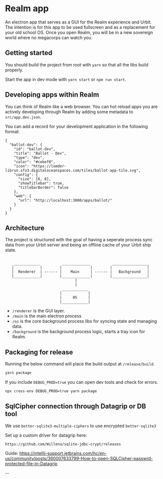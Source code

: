 # Realm app

An electron app that serves as a GUI for the Realm experience and Urbit. The intention is for this app to be used fullscreen and as a replacement for your old school OS. Once you open Realm, you will be in a new sovereign world where no megacorps can watch you.

## Getting started

You should build the project from root with `yarn` so that all the libs build properly.

Start the app in dev mode with `yarn start` or `npm run start`.

## Developing apps within Realm

You can think of Realm like a web browser. You can hot reload apps you are actively developing through Realm by adding some metadata to `src/app.dev.json`.

You can add a record for your development application in the following format:

```jsonc
{
  "ballot-dev": {
    "id": "ballot-dev",
    "title": "Ballot - Dev",
    "type": "dev",
    "color": "#cebef0",
    "icon": "https://lomder-librun.sfo3.digitaloceanspaces.com/tiles/ballot-app-tile.svg",
    "config": {
      "size": [6, 8],
      "showTitlebar": true,
      "titlebarBorder": false
    },
    "web": {
      "url": "http://localhost:3000/apps/ballot/"
    }
  }
}
```

## Architecture

The project is structured with the goal of having a seperate process sync data from your Urbit server and being an offline cache of your Urbit ship state.

```

    ____________          _____________          _________________
   |            |        |             |        |                |
   |  Renderer  | ------ |    Main     | ------ |   Background   |
   |____________|        |_____________|        |________________|
                                |
                                |
                          ____________
                         |            |
                         |     OS     |
                         |____________|
```

- `/renderer` is the GUI layer.
- `/main` is the main electron process
- `/os` is the core background process libs for syncing state and managing data.
- `/background` is the background process logic, starts a tray icon for Realm.

## Packaging for release

Running the below command will place the build output at `/release/build`.

```zsh
yarn package
```

If you include `DEBUG_PROD=true` you can open dev tools and check for errors.

```zsh
npx cross-env DEBUG_PROD=true yarn package
```

## SqlCipher connection through Datagrip or DB tool

We use `better-sqlite3-multiple-ciphers` to use encrypted `better-sqlite3`

Set up a custom driver for datagrip here:

```
https://github.com/Willena/sqlite-jdbc-crypt/releases
```

Guide: https://intellij-support.jetbrains.com/hc/en-us/community/posts/360007633799-How-to-open-SQLCipher-passwrd-protected-file-in-Datagrip

--
